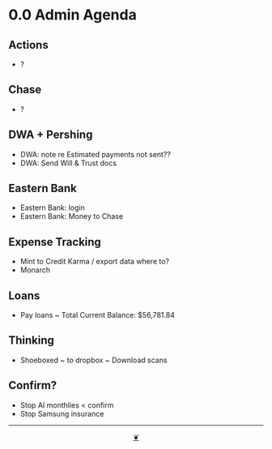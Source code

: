 # 0.0 Admin Agenda

## Actions

* ?

## Chase

* ?

## DWA + Pershing

* DWA: note re Estimated payments not sent??
* DWA: Send Will & Trust docs

## Eastern Bank

* Eastern Bank: login
* Eastern Bank: Money to Chase

## Expense Tracking

* Mint to Credit Karma / export data where to?
* Monarch

## Loans

* Pay loans ~ Total Current Balance: $56,781.84

## Thinking

* Shoeboxed ~ to dropbox ~ Download scans

## Confirm?

* Stop AI monthlies < confirm
* Stop Samsung insurance

***

<center title="Hello! Click me to go up to the top"><a class="aDingbat" href="javascript:window.scrollTo(0,0);">❦</a></center>